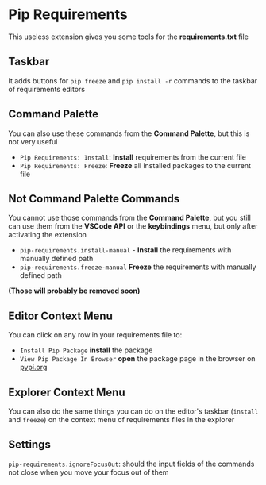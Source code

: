 # Pip Requirements

This useless extension gives you some tools for the **requirements.txt** file

## Taskbar

It adds buttons for `pip freeze` and `pip install -r` commands to the taskbar of requirements editors

## Command Palette

You can also use these commands from the **Command Palette**, but this is not very useful

- `Pip Requirements: Install`: **Install** requirements from the current file
- `Pip Requirements: Freeze`: **Freeze** all installed packages to the current file

## Not **Command Palette** Commands

You cannot use those commands from the **Command Palette**, but you still can use them from the **VSCode API** or the **keybindings** menu, but only after activating the extension

- `pip-requirements.install-manual` - **Install** the requirements with manually defined path
- `pip-requirements.freeze-manual` **Freeze** the requirements with manually defined path

**(Those will probably be removed soon)**

## Editor **Context Menu**

You can click on any row in your requirements file to:

- `Install Pip Package` **install** the package
- `View Pip Package In Browser` **open** the package page in the browser on [pypi.org](https://pypi.org/)

## Explorer **Context Menu**

You can also do the same things you can do on the editor's taskbar (`install` and `freeze`) on the context menu of requirements files in the explorer

## Settings

`pip-requirements.ignoreFocusOut`: should the input fields of the commands not close when you move your focus out of them
